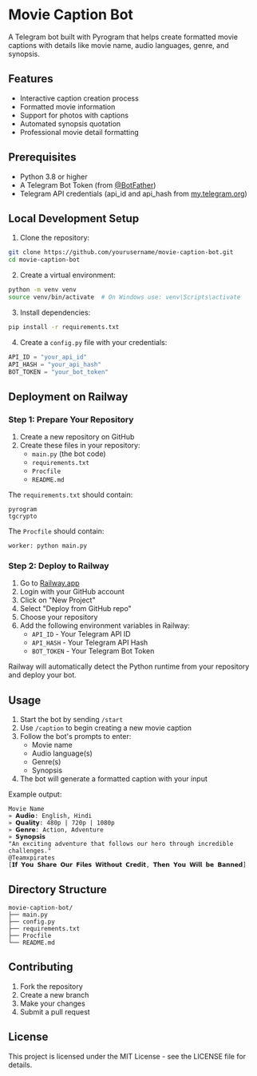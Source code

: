 # Movie Caption Bot

A Telegram bot built with Pyrogram that helps create formatted movie captions with details like movie name, audio languages, genre, and synopsis.

## Features

- Interactive caption creation process
- Formatted movie information
- Support for photos with captions
- Automated synopsis quotation
- Professional movie detail formatting

## Prerequisites

- Python 3.8 or higher
- A Telegram Bot Token (from [@BotFather](https://t.me/BotFather))
- Telegram API credentials (api_id and api_hash from [my.telegram.org](https://my.telegram.org))

## Local Development Setup

1. Clone the repository:
```bash
git clone https://github.com/yourusername/movie-caption-bot.git
cd movie-caption-bot
```

2. Create a virtual environment:
```bash
python -m venv venv
source venv/bin/activate  # On Windows use: venv\Scripts\activate
```

3. Install dependencies:
```bash
pip install -r requirements.txt
```

4. Create a `config.py` file with your credentials:
```python
API_ID = "your_api_id"
API_HASH = "your_api_hash"
BOT_TOKEN = "your_bot_token"
```

## Deployment on Railway

### Step 1: Prepare Your Repository

1. Create a new repository on GitHub
2. Create these files in your repository:
   - `main.py` (the bot code)
   - `requirements.txt`
   - `Procfile`
   - `README.md`

The `requirements.txt` should contain:
```
pyrogram
tgcrypto
```

The `Procfile` should contain:
```
worker: python main.py
```

### Step 2: Deploy to Railway

1. Go to [Railway.app](https://railway.app/)
2. Login with your GitHub account
3. Click on "New Project"
4. Select "Deploy from GitHub repo"
5. Choose your repository
6. Add the following environment variables in Railway:
   - `API_ID` - Your Telegram API ID
   - `API_HASH` - Your Telegram API Hash
   - `BOT_TOKEN` - Your Telegram Bot Token

Railway will automatically detect the Python runtime from your repository and deploy your bot.

## Usage

1. Start the bot by sending `/start`
2. Use `/caption` to begin creating a new movie caption
3. Follow the bot's prompts to enter:
   - Movie name
   - Audio language(s)
   - Genre(s)
   - Synopsis
4. The bot will generate a formatted caption with your input

Example output:
```
Movie Name
» 𝗔𝘂𝗱𝗶𝗼: English, Hindi
» 𝗤𝘂𝗮𝗹𝗶𝘁𝘆: 480p | 720p | 1080p 
» 𝗚𝗲𝗻𝗿𝗲: Action, Adventure
» 𝗦𝘆𝗻𝗼𝗽𝘀𝗶𝘀
"An exciting adventure that follows our hero through incredible challenges."
@Teamxpirates
[𝗜𝗳 𝗬𝗼𝘂 𝗦𝗵𝗮𝗿𝗲 𝗢𝘂𝗿 𝗙𝗶𝗹𝗲𝘀 𝗪𝗶𝘁𝗵𝗼𝘂𝘁 𝗖𝗿𝗲𝗱𝗶𝘁, 𝗧𝗵𝗲𝗻 𝗬𝗼𝘂 𝗪𝗶𝗹𝗹 𝗯𝗲 𝗕𝗮𝗻𝗻𝗲𝗱]
```

## Directory Structure
```
movie-caption-bot/
├── main.py
├── config.py
├── requirements.txt
├── Procfile
└── README.md
```

## Contributing

1. Fork the repository
2. Create a new branch
3. Make your changes
4. Submit a pull request

## License

This project is licensed under the MIT License - see the LICENSE file for details.